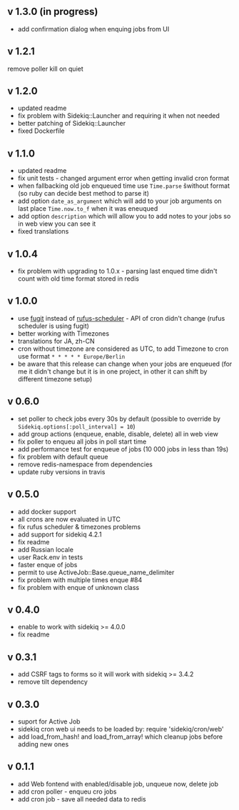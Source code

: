 v 1.3.0 (in progress)
-------

- add confirmation dialog when enquing jobs from UI

v 1.2.1
-------

remove poller kill on quiet

v 1.2.0
-------

- updated readme
- fix problem with Sidekiq::Launcher and requiring it when not needed
- better patching of Sidekiq::Launcher
- fixed Dockerfile

v 1.1.0
-------

- updated readme
- fix unit tests - changed argument error when getting invalid cron format
- when fallbacking old job enqueued time use `Time.parse` šwithout format (so ruby can decide best method to parse it)
- add option `date_as_argument` which will add to your job arguments on last place `Time.now.to_f` when it was eneuqued
- add option `description` which will allow you to add notes to your jobs so in web view you can see it
- fixed translations

v 1.0.4
-------

- fix problem with upgrading to 1.0.x - parsing last enqued time didn't count with old time format stored in redis

v 1.0.0
-------

- use [fugit](https://github.com/floraison/fugit) instead of [rufus-scheduler](https://github.com/jmettraux/rufus-scheduler) - API of cron didn't change (rufus scheduler is using fugit)
- better working with Timezones
- translations for JA, zh-CN
- cron without timezone are considered as UTC, to add Timezone to cron use format `* * * * * Europe/Berlin`
- be aware that this release can change when your jobs are enqueued (for me it didn't change but it is in one project, in other it can shift by different timezone setup)

v 0.6.0
-------

- set poller to check jobs every 30s by default (possible to override by `Sidekiq.options[:poll_interval] = 10`)
- add group actions (enqueue, enable, disable, delete) all in web view
- fix poller to enqueu all jobs in poll start time
- add performance test for enqueue of jobs (10 000 jobs in less than 19s)
- fix problem with default queue
- remove redis-namespace from dependencies
- update ruby versions in travis

v 0.5.0
-------
- add docker support
- all crons are now evaluated in UTC
- fix rufus scheduler & timezones problems
- add support for sidekiq 4.2.1
- fix readme
- add Russian locale
- user Rack.env in tests
- faster enque of jobs
- permit to use ActiveJob::Base.queue_name_delimiter
- fix problem with multiple times enque #84
- fix problem with enque of unknown class

v 0.4.0
-------

- enable to work with sidekiq >= 4.0.0
- fix readme

v 0.3.1
-------

- add CSRF tags to forms so it will work with sidekiq >= 3.4.2
- remove tilt dependency

v 0.3.0
-------

- suport for Active Job
- sidekiq cron web ui needs to be loaded by: require 'sidekiq/cron/web'
- add load_from_hash! and load_from_array! which cleanup jobs before adding new ones

v 0.1.1
-------

- add Web fontend with enabled/disable job, unqueue now, delete job
- add cron poller - enqueu cro jobs
- add cron job - save all needed data to redis
